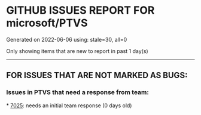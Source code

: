 
# GITHUB ISSUES REPORT FOR microsoft/PTVS


Generated on 2022-06-06 using: stale=30, all=0


Only showing items that are new to report in past 1 day(s)


---

## FOR ISSUES THAT ARE NOT MARKED AS BUGS:


### Issues in PTVS that need a response from team:


\* [7025](https://github.com/microsoft/PTVS/issues/7025 "Could you please put CommandLineArguments into user-specific configuration file."): needs an initial team response (0 days old)
